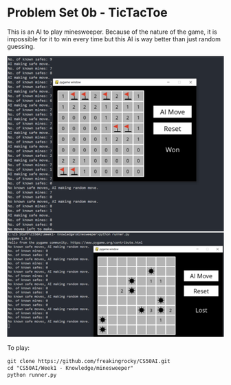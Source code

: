 # Problem Set 0b - TicTacToe
This is an AI to play minesweeper. Because of the nature of the game, it is impossible for it to win every time but this AI is way better than just random guessing.

<img src="./images/won.png" alt="Demo"/>
<img src="./images/lost.png" alt="Demo"/>

To play:
```
git clone https://github.com/freakingrocky/CS50AI.git
cd "CS50AI/Week1 - Knowledge/minesweeper"
python runner.py
```
